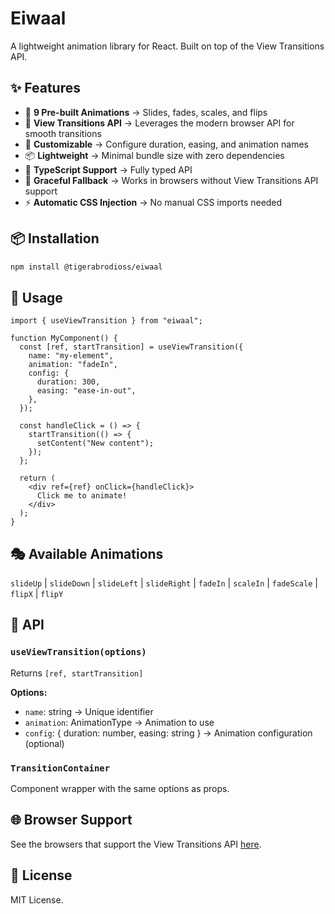 # Eiwaal

A lightweight animation library for React. Built on top of the View Transitions API.

## ✨ Features

- 🎯 **9 Pre-built Animations** -> Slides, fades, scales, and flips
- 🚀 **View Transitions API** -> Leverages the modern browser API for smooth transitions
- 🎨 **Customizable** -> Configure duration, easing, and animation names
- 📦 **Lightweight** -> Minimal bundle size with zero dependencies
- 🔧 **TypeScript Support** -> Fully typed API
- 🔄 **Graceful Fallback** -> Works in browsers without View Transitions API support
- ⚡ **Automatic CSS Injection** -> No manual CSS imports needed

## 📦 Installation

```bash
npm install @tigerabrodioss/eiwaal
```

## 🚀 Usage

```tsx
import { useViewTransition } from "eiwaal";

function MyComponent() {
  const [ref, startTransition] = useViewTransition({
    name: "my-element",
    animation: "fadeIn",
    config: {
      duration: 300,
      easing: "ease-in-out",
    },
  });

  const handleClick = () => {
    startTransition(() => {
      setContent("New content");
    });
  };

  return (
    <div ref={ref} onClick={handleClick}>
      Click me to animate!
    </div>
  );
}
```

## 🎭 Available Animations

`slideUp` | `slideDown` | `slideLeft` | `slideRight` | `fadeIn` | `scaleIn` | `fadeScale` | `flipX` | `flipY`

## 📖 API

### `useViewTransition(options)`

Returns `[ref, startTransition]`

**Options:**

- `name`: string -> Unique identifier
- `animation`: AnimationType -> Animation to use
- `config`: { duration: number, easing: string } -> Animation configuration (optional)

### `TransitionContainer`

Component wrapper with the same options as props.

## 🌐 Browser Support

See the browsers that support the View Transitions API [here](https://caniuse.com/view-transitions).

## 📄 License

MIT License.

